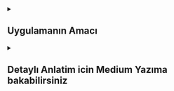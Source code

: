    <details>
    <summary><h2>Uygulamanın Amacı </h2></summary>
    Protocol-Oriented Programming ve MVVM ile iOS Uygulaması: Bir Senaryo
    Senaryo: Bir iOS uygulamamız var. Kullanıcı uygulamayı açtığında eğer giriş yapmışsa ana sayfaya (MainViewController) yönlendiriliyor. Eğer giriş yapmamışsa giriş yapma sayfasına (LoginViewController) yönlendiriliyor. Bu kontrol işlemini protocol-oriented programming (POP) ve MVVM mimarisi kullanarak gerçekleştiriyoruz.
    Senaryonun işleyişini basit bir yapıda, temiz kod ilkelerine uygun şekilde gerçekleştirdik. Protocol-Oriented Programming prensibini benimseyerek bağımlılıkları azaltmak ve test edilebilir bir yapı oluşturmak amacıyla belirli bileşenlerimizi protokoller ile soyutladık
  </details>

   <details>
    <summary><h2>Detaylı Anlatim icin Medium Yazıma bakabilirsiniz</h2></summary>
    👉 [Swift ile Protocol Oriented Programming ve MVVM Tasarımının Uygulamalı Anlatımı](https://medium.com/@erenelci/swift-ile-protocol-oriented-programming-ve-mvvm-tasar%C4%B1m%C4%B1n%C4%B1n-uygulamal%C4%B1-anlat%C4%B1m-5b63f8f869d5)

  </details>
